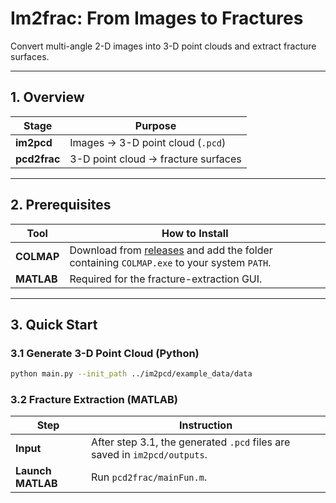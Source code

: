 # Im2frac: From Images to Fractures

Convert multi-angle 2-D images into 3-D point clouds and extract fracture surfaces.

---

## 1. Overview

| Stage       | Purpose |
|-------------|---------|
| **im2pcd**  | Images → 3-D point cloud (`.pcd`) |
| **pcd2frac**| 3-D point cloud → fracture surfaces |

---

## 2. Prerequisites

| Tool     | How to Install |
|----------|----------------|
| **COLMAP** | Download from [releases](https://github.com/colmap/colmap/releases) and add the folder containing `COLMAP.exe` to your system `PATH`. |
| **MATLAB** | Required for the fracture-extraction GUI. |

---

## 3. Quick Start

### 3.1 Generate 3-D Point Cloud (Python)

```bash
python main.py --init_path ../im2pcd/example_data/data
```

### 3.2 Fracture Extraction (MATLAB)

| Step | Instruction                                                               |
|------|---------------------------------------------------------------------------|
| **Input** | After step 3.1, the generated `.pcd` files are saved in `im2pcd/outputs`. |
| **Launch MATLAB** | Run `pcd2frac/mainFun.m`.                                                 |

